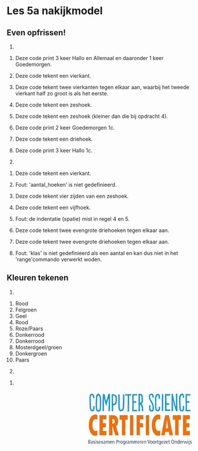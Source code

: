 # Les 5a nakijkmodel

## Even opfrissen!

1)
1. Deze code print 3 keer Hallo en Allemaal en daaronder 1 keer Goedemorgen.

2. Deze code tekent een vierkant.

3. Deze code tekent twee vierkanten tegen elkaar aan, waarbij het tweede vierkant half zo groot is als het eerste.

4. Deze code tekent een zeshoek.

5. Deze code tekent een zeshoek (kleiner dan die bij opdracht 4).

6. Deze code print 2 keer Goedemorgen 1c.

7. Deze code tekent een driehoek.

8. Deze code print 3 keer Hallo 1c.

2)
1. Deze code tekent een vierkant.

2. Fout: 'aantal_hoeken' is niet gedefinieerd.

3. Deze code tekent vier zijden van een zeshoek.

4. Deze code tekent een vijfhoek. 

5. Fout: de indentatie (spatie) mist in regel 4 en 5.

6. Deze code tekent twee evengrote driehoeken tegen elkaar aan.

7. Deze code tekent twee evengrote driehoeken tegen elkaar aan.

8. Fout: 'klas' is niet gedefinieerd als een aantal en kan dus niet in het 'range'commando verwerkt woden.

## Kleuren tekenen

1)
1. Rood
2. Felgroen
3. Geel
4. Rood
5. Roze/Paars
6. Donkerrood
7. Donkerrood
8. Mosterdgeel/groen
9. Donkergroen
10. Paars

2)
1. 

<img src="../../img/logoCSCert_10cm.jpg" align="right">
